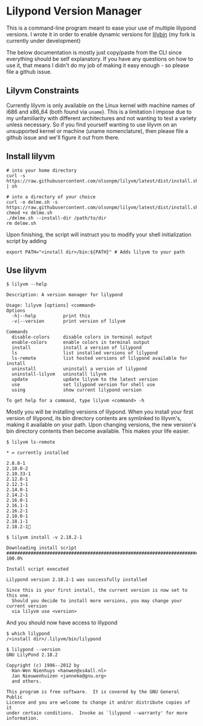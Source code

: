 # Lilypond Version Manager

This is a command-line program meant to ease your use of multiple lilypond versions.
I wrote it in order to enable dynamic versions for [lilybin](http://lilybin.com/)
(my fork is currently under development)

The below documentation is mostly just copy/paste from the CLI since everything
should be self explanatory.  If you have any questions on how to use it, that means
I didn't do my job of making it easy enough - so please file a github issue.


## Lilyvm Constraints
Currently lilyvm is only available on the Linux kernel with machine names of i686 and x86_64
(both found via `uname`).  This is a limitation I impose due to my unfamiliarity
with different architectures and not wanting to test a variety unless necessary.  So
if you find yourself wanting to use lilyvm on an unsupported kernel or machine
(uname nomenclature), then please file a github issue and we'll figure it out from there.


## Install lilyvm
```
# into your home directory
curl -s https://raw.githubusercontent.com/olsonpm/lilyvm/latest/dist/install.sh | sh
```

```
# into a directory of your choice
curl -o delme.sh -s https://raw.githubusercontent.com/olsonpm/lilyvm/latest/dist/install.sh
chmod +x delme.sh
./delme.sh --install-dir /path/to/dir
rm delme.sh
```

Upon finishing, the script will instruct you to modify your shell initialization
script by adding
```
export PATH="<install dir>/bin:${PATH}" # Adds lilyvm to your path
```


## Use lilyvm
```
$ lilyvm --help

Description: A version manager for lilypond

Usage: lilyvm [options] <command>
Options
  -h|--help          print this
  -v|--version       print version of lilyvm

Commands
  disable-colors     disable colors in terminal output
  enable-colors      enable colors in terminal output
  install            install a version of lilypond
  ls                 list installed versions of lilypond
  ls-remote          list hosted versions of lilypond available for install
  uninstall          uninstall a version of lilypond
  uninstall-lilyvm   uninstall lilyvm
  update             update lilyvm to the latest version
  use                set lilypond version for shell use
  using              show current lilypond version

To get help for a command, type lilyvm <command> -h
```

Mostly you will be installing versions of lilypond.  When you install your first
version of lilypond, its bin directory contents are symlinked to lilyvm's, making it
available on your path.  Upon changing versions, the new version's bin directory
contents then become available.  This makes your life easier.
```
$ lilyvm ls-remote

* = currently installed

2.8.8-1
2.10.0-2
2.10.33-1
2.12.0-1
2.12.3-1
2.14.0-1
2.14.2-1
2.16.0-1
2.16.1-1
2.16.2-1
2.18.0-1
2.18.1-1
2.18.2-1

$ lilyvm install -v 2.18.2-1

Downloading install script
######################################################################## 100.0%

Install script executed

Lilypond version 2.18.2-1 was successfully installed

Since this is your first install, the current version is now set to this one.
  Should you decide to install more versions, you may change your current version
  via lilyvm use <version>
```

And you should now have access to lilypond
```
$ which lilypond
/<install dir>/.lilyvm/bin/lilypond

$ lilypond --version
GNU LilyPond 2.18.2

Copyright (c) 1996--2012 by
  Han-Wen Nienhuys <hanwen@xs4all.nl>
  Jan Nieuwenhuizen <janneke@gnu.org>
  and others.

This program is free software.  It is covered by the GNU General Public
License and you are welcome to change it and/or distribute copies of it
under certain conditions.  Invoke as `lilypond --warranty' for more
information.
```
